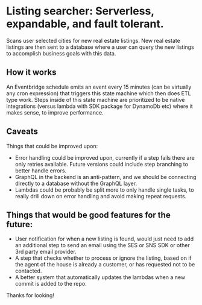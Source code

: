 # Listing searcher: Serverless, expandable, and fault tolerant.

Scans user selected cities for new real estate listings. New real estate listings are then sent to a database where a user can query the new listings to accomplish business goals with this data.

## How it works
An Eventbridge schedule emits an event every 15 minutes (can be virtually any cron expression) that triggers this state machine which then does ETL type work. Steps inside of this
state machine are prioritized to be native integrations (versus lambda with SDK package for DynamoDb etc) where it makes sense, to improve performance. 

## Caveats

Things that could be improved upon:

- Error handling could be improved upon, currently if a step fails there are only retries available. Future versions could include step branching to better handle errors.
- GraphQL in the backend is an anti-pattern, and we should be connecting directly to a database without the GraphQL layer.
- Lambdas could be probably be split more to only handle single tasks, to really drill down on error handling and avoid making repeat requests.

## Things that would be good features for the future:

- User notification for when a new listing is found, would just need to add an additional step to send an email using the SES or SNS SDK or other 3rd party email provider.
- A step that checks whether to process or ignore the listing, based on if the agent of the house is already a customer, or has requested not to be contacted.
- A better system that automatically updates the lambdas when a new commit is added to the repo.

Thanks for looking!
